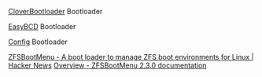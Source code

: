
[CloverBootloader](https://github.com/CloverHackyColor/CloverBootloader/releases)
Bootloader

[EasyBCD](https://neosmart.net/EasyBCD/)
Bootloader

[Config](https://mackie100projects.altervista.org/)
Bootloader

[ZFSBootMenu - A boot loader to manage ZFS boot environments for Linux | Hacker News](https://news.ycombinator.com/item?id=33571656)
[Overview - ZFSBootMenu 2.3.0 documentation](https://docs.zfsbootmenu.org/en/v2.3.x/)
